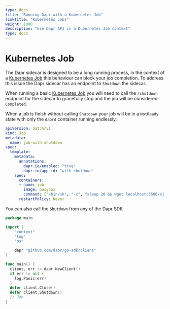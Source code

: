 ```yaml
---
type: docs
title: "Running Dapr with a Kubernetes Job"
linkTitle: "Kubernetes Jobs"
weight: 1000
description: "Use Dapr API in a Kubernetes Job context"
type: docs
---
```


# Kubernetes Job

The Dapr sidecar is designed to be a long running process, in the context of a [Kubernetes Job](https://kubernetes.io/docs/concepts/workloads/controllers/job/) this behaviour can block your job completion.
To address this issue the Dapr sidecar has an endpoint to `Shutdown` the sidecar.

When running a basic [Kubernetes Job](https://kubernetes.io/docs/concepts/workloads/controllers/job/) you will need to call the `/shutdown` endpoint for the sidecar to gracefully stop and the job will be considered `Completed`.

When a job is finish without calling `Shutdown` your job will be in a `NotReady` state with only the `daprd` container running endlessly.

```yaml
apiVersion: batch/v1
kind: Job
metadata:
  name: job-with-shutdown
spec:
  template:
    metadata:
      annotations:
        dapr.io/enabled: "true"
        dapr.io/app-id: "with-shutdown"
    spec:
      containers:
      - name: job
        image: busybox
        command: ["/bin/sh", "-c", "sleep 20 && wget localhost:3500/v1.0/shutdown"]
      restartPolicy: Never
```

You can also call the `Shutdown` from any of the Dapr SDK

```go
package main

import (
	"context"
	"log"
	"os"

	dapr "github.com/dapr/go-sdk/client"
)

func main() {
  client, err := dapr.NewClient()
  if err != nil {
    log.Panic(err)
  }
  defer client.Close()
  defer client.Shutdown()
  // Job
}
```